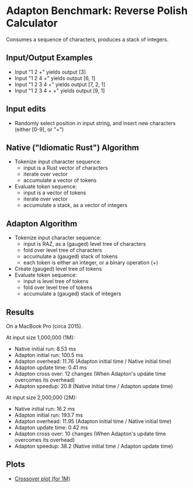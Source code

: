 Adapton Benchmark: Reverse Polish Calculator
============================================

Consumes a sequence of characters, produces a stack of integers.

Input/Output Examples
----------------------
 - Input "1 2 +" yields output [3]
 - Input "1 2 4 +" yields output [6, 1]
 - Input "1 2 3 4 +" yields output [7, 2, 1]
 - Input "1 2 3 4 + +" yields output [9, 1]

Input edits
-----------
 - Randomly select position in input string, and insert new characters (either [0-9], or "+")

Native ("Idiomatic Rust") Algorithm
-------------------------------------
 - Tokenize input character sequence:
    - input is a Rust vector of characters
    - iterate over vector
    - accumulate a vector of tokens
 - Evaluate token sequence:
    - input is a vector of tokens
    - iterate over vector
    - accumulate a stack, as a vector of integers

Adapton Algorithm
-------------------
 - Tokenize input character sequence:
   - input is RAZ, as a (gauged) level tree of characters
   - fold over level tree of characters
   - accumulate a (gauged) stack of tokens
   - each token is either an integer, or a binary operation (+)
 - Create (gauged) level tree of tokens
 - Evaluate token sequence:
   - input is level tree of tokens
   - fold over level tree of tokens
   - accumulate a (gauged) stack of integers

Results
-------

On a MacBook Pro (circa 2015).

At input size 1,000,000 (1M):
 - Native initial run: 8.53 ms
 - Adapton initial run: 100.5 ms
 - Adapton overhead: 11.76 (Adapton initial time / Native initial time)
 - Adapton update time: 0.41 ms
 - Adapton cross over: 12 changes  (When Adapton's update time overcomes its overhead)
 - Adapton speedup: 20.8 (Native initial time / Adapton update time)

At input size 2,000,000 (2M):
 - Native initial run: 16.2 ms
 - Adapton initial run: 193.7 ms
 - Adapton overhead: 11.95 (Adapton initial time / Native initial time)
 - Adapton update time: 0.42 ms
 - Adapton cross over: 10 changes (When Adapton's update time overcomes its overhead)
 - Adapton speedup: 38.2 (Native initial time / Adapton update time)

Plots
------

- [Crossover plot (for 1M)](rev-polish-calc--crossover--1M--whitebg.pdf)